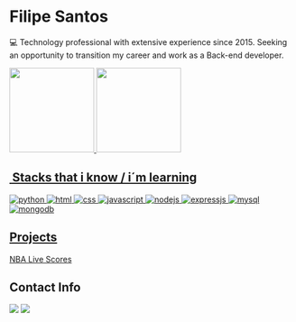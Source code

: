 ## <h1>Filipe Santos</h1>


💻 Technology professional with extensive experience since 2015. Seeking an opportunity to transition my career and work as a Back-end developer.
  
 <div>
  <a href="https://github.com/lipehmoreira">
  <img height="150em" src="https://github-readme-stats.vercel.app/api?username=lipehmoreira&show_icons=true&theme=gruvbox&include_all_commits=true&count_private=true"/>
  <img height="150em" src="https://github-readme-stats.vercel.app/api/top-langs/?username=lipehmoreira&layout=compact&langs_count=7&theme=gruvbox"/>  
</div>


## &nbsp;Stacks that i know / i´m learning
<div>
  <img src="https://img.shields.io/badge/Python-FFD43B?style=for-the-badge&logo=python&logoColor=blue" alt="python"/>
  <img src="https://img.shields.io/badge/HTML5-E34F26?style=for-the-badge&logo=html5&logoColor=white" alt="html"/>
  <img src="https://img.shields.io/badge/CSS3-1572B6?style=for-the-badge&logo=css3&logoColor=white" alt="css"/>
  <img src="https://img.shields.io/badge/JavaScript-323330?style=for-the-badge&logo=javascript&logoColor=F7DF1E" alt="javascript"/>
  <img src="https://img.shields.io/badge/Node%20js-339933?style=for-the-badge&logo=nodedotjs&logoColor=white" alt="nodejs"/>
  <img src="https://img.shields.io/badge/Express%20js-000000?style=for-the-badge&logo=express&logoColor=white" alt="expressjs"/>
  <img src="https://img.shields.io/badge/MySQL-005C84?style=for-the-badge&logo=mysql&logoColor=white" alt="mysql"/>
  <img src="https://img.shields.io/badge/MongoDB-4EA94B?style=for-the-badge&logo=mongodb&logoColor=white" alt="mongodb"/>
</div>


## Projects
[NBA Live Scores](https://github.com/lipehmoreira/nbascores)
 
##  Contact Info
<div> 
  <a href = "mailto:filipesantos.py@gmail.com"><img src="https://img.shields.io/badge/Gmail-D14836?style=for-the-badge&logo=gmail&logoColor=white" target="_blank"></a>
  <a href="https://www.linkedin.com/in/filipesantosm" target="_blank"><img src="https://img.shields.io/badge/-LinkedIn-%230077B5?style=for-the-badge&logo=linkedin&logoColor=white" target="_blank"></a>  
</div>
